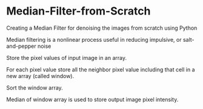 # Median-Filter-from-Scratch
Creating a Median Filter for denoising the images from scratch using Python


Median filtering is a nonlinear process useful in reducing impulsive, or salt-and-pepper noise


Store the pixel values of input image in an array.

For each pixel value store all the neighbor pixel value including that cell in a new array (called window).

Sort the window array.

Median of window array is used to store output image pixel intensity.
